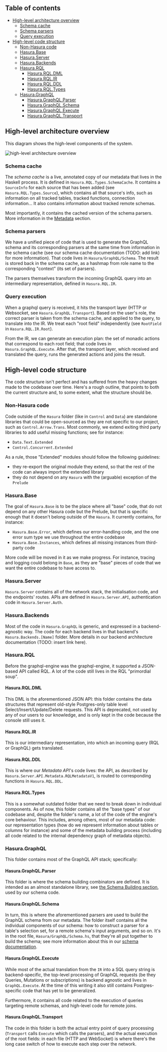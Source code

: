 ## Table of contents

<!--
Please make sure you update the table of contents when modifying this file. If
you're using emacs, you can automatically do so using the command mentioned in
the generated comment below (provided by the package markdown-toc).
-->

<!-- markdown-toc start - Don't edit this section. Run M-x markdown-toc-refresh-toc -->

- [High-level architecture overview](#high-level-architecture-overview)
    - [Schema cache](#schema-cache)
    - [Schema parsers](#schema-parsers)
    - [Query execution](#query-execution)
- [High-level code structure](#high-level-code-structure)
    - [Non-Hasura code](#non-hasura-code)
    - [Hasura.Base](#hasurabase)
    - [Hasura.Server](#hasuraserver)
    - [Hasura.Backends](#hasurabackends)
    - [Hasura.RQL](#hasurarql)
        - [Hasura.RQL.DML](#hasurarqldml)
        - [Hasura.RQL.IR](#hasurarqlir)
        - [Hasura.RQL.DDL](#hasurarqlddl)
        - [Hasura.RQL.Types](#hasurarqltypes)
    - [Hasura.GraphQL](#hasuragraphql)
        - [Hasura.GraphQL.Parser](#hasuragraphqlparser)
        - [Hasura.GraphQL.Schema](#hasuragraphqlschema)
        - [Hasura.GraphQL.Execute](#hasuragraphqlexecute)
        - [Hasura.GraphQL.Transport](#hasuragraphqltransport)

<!-- markdown-toc end -->

## High-level architecture overview

This diagram shows the high-level components of the system.

![high-level architecture overview](imgs/architecture.png)

### Schema cache

The _schema cache_ is a live, annotated copy of our metadata that lives in the
Haskell process. It is defined in `Hasura.RQL.Types.SchemaCache`. It contains a
`SourceInfo` for each source that has been added (see
`Hasura.RQL.Types.Source`), which contains all that source's info, such as
information on all tracked tables, tracked functions, connection
information... It also contains information about tracked remote schemas.

Most importantly, it contains the cached version of the schema parsers. More
information in the [Metadata](#metadata) section.

### Schema parsers

We have a unified piece of code that is used to generate the GraphQL schema and
its corresponding parsers at the same time from information in the schema cache
(see our schema cache documentation (TODO: add link) for more information). That
code lives in `Hasura/GraphQL/Schema`. The result is stored back in the schema
cache, as a hashmap from role name to the corresponding "context" (its set of
parsers).

The parsers themselves transform the incoming GraphQL query into an intermediary
representation, defined in `Hasura.RQL.IR`.

### Query execution

When a graphql query is received, it hits the transport layer (HTTP or
Websocket, see `Hasura.GraphQL.Transport`). Based on the user's role, the
correct parser is taken from the schema cache, and applied to the query, to
translate into the IR. We treat each "root field" independently (see `RootField`
in `Hasura.RQL.IR.Root`).

From the IR, we can generate an execution plan: the set of monadic actions that
correspond to each root field; that code lives in
`Hasura.GraphQL.Execute`. After that, the transport layer, which received and
translated the query, runs the generated actions and joins the result.

## High-level code structure

The code structure isn't perfect and has suffered from the heavy changes made to
the codebase over time. Here's a rough outline, that points to both the current
structure and, to some extent, what the structure should be.

### Non-Hasura code

Code outside of the `Hasura` folder (like in `Control` and `Data`) are
standalone libraries that could be open-sourced as they are not specific to our
project, such as `Control.Arrow.Trans`. Most commonly, we extend exiting third
party libraries to add useful missing functions; see for instance:
- `Data.Text.Extended`
- `Control.Concurrent.Extended`

As a rule, those "Extended" modules should follow the following guidelines:
- they re-export the original module they extend, so that the rest of the code can always import the extended library
- they do not depend on any `Hasura` with the (arguable) exception of the `Prelude`

### Hasura.Base

The goal of `Hasura.Base` is to be the place where all "base" code, that do not
depend on any other Hasura code but the Prelude, but that is specific enough
that it doesn't belong outside of the `Hasura`. It currently contains, for
instance:
- `Hasura.Base.Error`, which defines our error-handling code, and the one error
  sum type we use throughout the entire codebase
- `Hasura.Base.Instances`, which defines all missing instances from third-party
  code

More code will be moved in it as we make progress. For instance, tracing and
logging could belong in `Base`, as they are "base" pieces of code that we want
the entire codebase to have access to.

### Hasura.Server

`Hasura.Server` contains all of the network stack, the initialisation code, and
the endpoints' routes. APIs are defined in `Hasura.Server.API`, authentication
code in `Hasura.Server.Auth`.

### Hasura.Backends

Most of the code in `Hasura.GraphQL` is generic, and expressed in a
backend-agnostic way. The code for each backend lives in that backend's
`Hasura.Backends.[Name]` folder. More details in our backend architecture
documentation (TODO: insert link here).

### Hasura.RQL

Before the graphql-engine was the graphql-engine, it supported a JSON-based API
called RQL. A lot of the code still lives in the RQL "primordial soup".

#### Hasura.RQL.DML

This DML is the aforementioned JSON API: this folder contains the data
structures that represent old-style Postgres-only table level Select/Insert/Update/Delete requests.
This API is deprecated, not used by any of our users to our knowledge,
and is only kept in the code because the console still uses it.

#### Hasura.RQL.IR

This is our intermediary representation, into which an incoming query (RQL or
GraphQL) gets translated.

#### Hasura.RQL.DDL

This is where our _Metadata API_'s code lives: the API, as described by
`Hasura.Server.API.Metadata.RQLMetadataV1`, is routed to corresponding functions
in `Hasura.RQL.DDL`.

#### Hasura.RQL.Types

This is a somewhat outdated folder that we need to break down in individual
components. As of now, this folder contains all the "base types" of our codebase
and, despite the folder's name, a lot of the code of the engine's core
behaviour. This includes, among others, most of our metadata code: our
representation types (how do we represent information about tables or columns
for instance) and some of the metadata building process (including all code
related to the internal dependency graph of metadata objects).

### Hasura.GraphQL

This folder contains most of the GraphQL API stack; specifically:

#### Hasura.GraphQL.Parser

This folder is where the schema building combinators are defined. It is intended
as an almost standalone library, see [the Schema Building section](#building-the-schema), used by our
schema code.

#### Hasura.GraphQL.Schema

In turn, this is where the aforementioned parsers are used to build the GraphQL
schema from our metadata. The folder itself contains all the individual
components of our schema: how to construct a parser for a table's selection set,
for a remote schema's input arguments, and so on. It's in the root file,
`Hasura/GraphQL/Schema.hs`, that they're all put together to build the schema;
see more information about this in our [schema documentation](schema.md).

#### Hasura.GraphQL.Execute

While most of the actual translation from the `IR` into a SQL query string is
backend-specific, the top-level processing of GraphQL requests (be they Queries, Mutations or subscriptions) is backend agnostic and lives in `GraphQL.Execute`.
At the time of this writing it also still contains Postgres-specific code that has yet to
be generalized.

Furthermore, it contains all code related to the execution of queries targeting
remote schemas, and high-level code for remote joins.

#### Hasura.GraphQL.Transport

The code in this folder is both the actual entry point of query processing
(`Transport` calls `Execute` which calls the parsers), and the actual execution of
the root fields: in each file (HTTP and WebSocket) is where there's the long
case switch of how to execute each step over the network.
